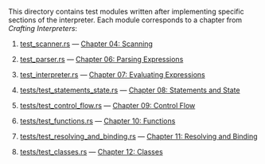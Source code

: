 <!--
Date Created: 19/07/2025.
-->

This directory contains test modules written after implementing specific sections of the interpreter. Each module corresponds to a chapter from *Crafting Interpreters*:

1. [test_scanner.rs](https://github.com/behai-nguyen/rlox/blob/main/tests/test_scanner.rs) — [Chapter 04: Scanning](https://craftinginterpreters.com/scanning.html)

2. [test_parser.rs](https://github.com/behai-nguyen/rlox/blob/main/tests/test_parser.rs) — [Chapter 06: Parsing Expressions](https://craftinginterpreters.com/parsing-expressions.html)

3. [test_interpreter.rs](https://github.com/behai-nguyen/rlox/blob/main/tests/test_interpreter.rs) — [Chapter 07: Evaluating Expressions](https://craftinginterpreters.com/evaluating-expressions.html)

4. [tests/test_statements_state.rs](https://github.com/behai-nguyen/rlox/blob/main/tests/test_statements_state.rs) — [Chapter 08: Statements and State](https://craftinginterpreters.com/statements-and-state.html)

5. [tests/test_control_flow.rs](https://github.com/behai-nguyen/rlox/blob/main/tests/test_control_flow.rs) — [Chapter 09: Control Flow](https://craftinginterpreters.com/control-flow.html)

6. [tests/test_functions.rs](https://github.com/behai-nguyen/rlox/blob/main/tests/test_functions.rs) — [Chapter 10: Functions](https://craftinginterpreters.com/functions.html)

7. [tests/test_resolving_and_binding.rs](https://github.com/behai-nguyen/rlox/blob/main/tests/test_resolving_and_binding.rs) — [Chapter 11: Resolving and Binding](https://craftinginterpreters.com/resolving-and-binding.html)

8. [tests/test_classes.rs](https://github.com/behai-nguyen/rlox/blob/main/tests/test_classes.rs) — [Chapter 12: Classes](https://craftinginterpreters.com/classes.html)